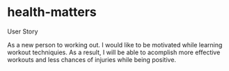 # health-matters

User Story

As a new person to working out.
I would like to be motivated while learning workout techniquies.
As a result, I will be able to acomplish more effective workouts and less chances of injuries while being positive.
